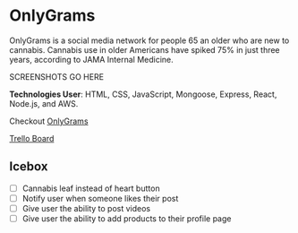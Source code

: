 # OnlyGrams

OnlyGrams is a social media network for people 65 an older who are new to cannabis. Cannabis use in older Americans have spiked 75% in just three years, according to JAMA Internal Medicine.  

SCREENSHOTS GO HERE 

**Technologies User**: HTML, CSS, JavaScript, Mongoose, Express, React, Node.js, and AWS.

Checkout [OnlyGrams](https://github.com/mantezana1998/OnlyGrams)

[Trello Board](https://trello.com/b/UHFOQtGC/only-grams)

## Icebox
- [ ] Cannabis leaf instead of heart button
- [ ] Notify user when someone likes their post
- [ ] Give user the ability to post videos
- [ ] Give user the ability to add products to their profile page  
